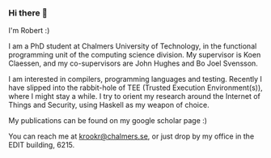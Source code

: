 ### Hi there 👋

<!--
**Rewbert/Rewbert** is a ✨ _special_ ✨ repository because its `README.md` (this file) appears on your GitHub profile.

Here are some ideas to get you started:

- 🔭 I’m currently working on ...
- 🌱 I’m currently learning ...
- 👯 I’m looking to collaborate on ...
- 🤔 I’m looking for help with ...
- 💬 Ask me about ...
- 📫 How to reach me: ...
- 😄 Pronouns: ...
- ⚡ Fun fact: ...
-->

I'm Robert :)

I am a PhD student at Chalmers University of Technology, in the functional programming unit of the computing science division.
My supervisor is Koen Claessen, and my co-supervisors are John Hughes and Bo Joel Svensson.

I am interested in compilers, programming languages and testing. Recently I have slipped into the rabbit-hole of TEE (Trusted Execution Environment(s)), where I might stay a while. I try to orient my research around the Internet of Things and Security, using Haskell as my weapon of choice.

My publications can be found on my google scholar page :)

You can reach me at krookr@chalmers.se, or just drop by my office in the EDIT building, 6215.
